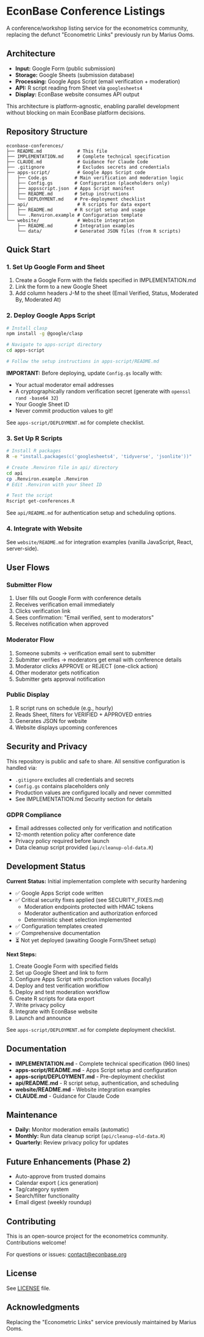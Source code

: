 # EconBase Conference Listings

A conference/workshop listing service for the econometrics community, replacing the defunct "Econometric Links" previously run by Marius Ooms.

## Architecture

- **Input:** Google Form (public submission)
- **Storage:** Google Sheets (submission database)
- **Processing:** Google Apps Script (email verification + moderation)
- **API:** R script reading from Sheet via `googlesheets4`
- **Display:** EconBase website consumes API output

This architecture is platform-agnostic, enabling parallel development without blocking on main EconBase platform decisions.

## Repository Structure

```
econbase-conferences/
├── README.md             # This file
├── IMPLEMENTATION.md     # Complete technical specification
├── CLAUDE.md             # Guidance for Claude Code
├── .gitignore            # Excludes secrets and credentials
├── apps-script/          # Google Apps Script code
│   ├── Code.gs          # Main verification and moderation logic
│   ├── Config.gs        # Configuration (placeholders only)
│   ├── appsscript.json  # Apps Script manifest
│   ├── README.md        # Setup instructions
│   └── DEPLOYMENT.md    # Pre-deployment checklist
├── api/                  # R scripts for data export
│   ├── README.md        # R script setup and usage
│   └── .Renviron.example # Configuration template
└── website/              # Website integration
    ├── README.md        # Integration examples
    └── data/            # Generated JSON files (from R scripts)
```

## Quick Start

### 1. Set Up Google Form and Sheet

1. Create a Google Form with the fields specified in IMPLEMENTATION.md
2. Link the form to a new Google Sheet
3. Add column headers J-M to the sheet (Email Verified, Status, Moderated By, Moderated At)

### 2. Deploy Google Apps Script

```bash
# Install clasp
npm install -g @google/clasp

# Navigate to apps-script directory
cd apps-script

# Follow the setup instructions in apps-script/README.md
```

**IMPORTANT:** Before deploying, update `Config.gs` locally with:
- Your actual moderator email addresses
- A cryptographically random verification secret (generate with `openssl rand -base64 32`)
- Your Google Sheet ID
- Never commit production values to git!

See `apps-script/DEPLOYMENT.md` for complete checklist.

### 3. Set Up R Scripts

```bash
# Install R packages
R -e "install.packages(c('googlesheets4', 'tidyverse', 'jsonlite'))"

# Create .Renviron file in api/ directory
cd api
cp .Renviron.example .Renviron
# Edit .Renviron with your Sheet ID

# Test the script
Rscript get-conferences.R
```

See `api/README.md` for authentication setup and scheduling options.

### 4. Integrate with Website

See `website/README.md` for integration examples (vanilla JavaScript, React, server-side).

## User Flows

### Submitter Flow
1. User fills out Google Form with conference details
2. Receives verification email immediately
3. Clicks verification link
4. Sees confirmation: "Email verified, sent to moderators"
5. Receives notification when approved

### Moderator Flow
1. Someone submits → verification email sent to submitter
2. Submitter verifies → moderators get email with conference details
3. Moderator clicks APPROVE or REJECT (one-click action)
4. Other moderator gets notification
5. Submitter gets approval notification

### Public Display
1. R script runs on schedule (e.g., hourly)
2. Reads Sheet, filters for VERIFIED + APPROVED entries
3. Generates JSON for website
4. Website displays upcoming conferences

## Security and Privacy

This repository is public and safe to share. All sensitive configuration is handled via:
- `.gitignore` excludes all credentials and secrets
- `Config.gs` contains placeholders only
- Production values are configured locally and never committed
- See IMPLEMENTATION.md Security section for details

### GDPR Compliance
- Email addresses collected only for verification and notification
- 12-month retention policy after conference date
- Privacy policy required before launch
- Data cleanup script provided (`api/cleanup-old-data.R`)

## Development Status

**Current Status:** Initial implementation complete with security hardening
- ✅ Google Apps Script code written
- ✅ Critical security fixes applied (see SECURITY_FIXES.md)
  - Moderation endpoints protected with HMAC tokens
  - Moderator authentication and authorization enforced
  - Deterministic sheet selection implemented
- ✅ Configuration templates created
- ✅ Comprehensive documentation
- ⏳ Not yet deployed (awaiting Google Form/Sheet setup)

**Next Steps:**
1. Create Google Form with specified fields
2. Set up Google Sheet and link to form
3. Configure Apps Script with production values (locally)
4. Deploy and test verification workflow
5. Deploy and test moderation workflow
6. Create R scripts for data export
7. Write privacy policy
8. Integrate with EconBase website
9. Launch and announce

See `apps-script/DEPLOYMENT.md` for complete deployment checklist.

## Documentation

- **IMPLEMENTATION.md** - Complete technical specification (960 lines)
- **apps-script/README.md** - Apps Script setup and configuration
- **apps-script/DEPLOYMENT.md** - Pre-deployment checklist
- **api/README.md** - R script setup, authentication, and scheduling
- **website/README.md** - Website integration examples
- **CLAUDE.md** - Guidance for Claude Code

## Maintenance

- **Daily:** Monitor moderation emails (automatic)
- **Monthly:** Run data cleanup script (`api/cleanup-old-data.R`)
- **Quarterly:** Review privacy policy for updates

## Future Enhancements (Phase 2)

- Auto-approve from trusted domains
- Calendar export (.ics generation)
- Tag/category system
- Search/filter functionality
- Email digest (weekly roundup)

## Contributing

This is an open-source project for the econometrics community. Contributions welcome!

For questions or issues: contact@econbase.org

## License

See [LICENSE](LICENSE) file.

## Acknowledgments

Replacing the "Econometric Links" service previously maintained by Marius Ooms.
